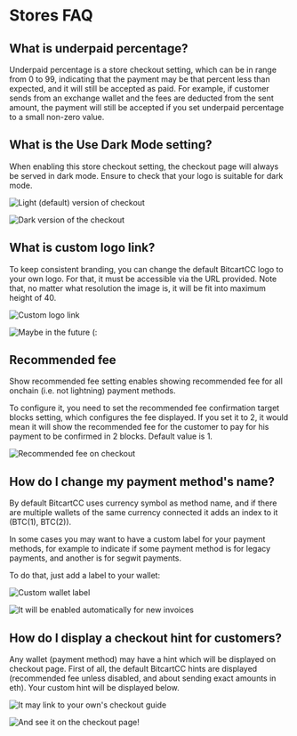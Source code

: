 # Stores FAQ

## What is underpaid percentage?

Underpaid percentage is a store checkout setting, which can be in range from 0 to 99, indicating that the payment may be that percent less than expected, and it will still be accepted as paid. For example, if customer sends from an exchange wallet and the fees are deducted from the sent amount, the payment will still be accepted if you set underpaid percentage to a small non-zero value.

## What is the Use Dark Mode setting?

When enabling this store checkout setting, the checkout page will always be served in dark mode. Ensure to check that your logo is suitable for dark mode.&#x20;

![Light (default) version of checkout](../../.gitbook/assets/checkout\_page.png)

![Dark version of the checkout](../../.gitbook/assets/checkout\_dark.png)

## What is custom logo link?

To keep consistent branding, you can change the default BitcartCC logo to your own logo. For that, it must be accessible via the URL provided. Note that, no matter what resolution the image is, it will be fit into maximum height of 40.

![Custom logo link](../../.gitbook/assets/custom\_logo.png)

![Maybe in the future (:](../../.gitbook/assets/custom\_logo\_checkout.png)

## Recommended fee

Show recommended fee setting enables showing recommended fee for all onchain (i.e. not lightning) payment methods.&#x20;

To configure it, you need to set the recommended fee confirmation target blocks setting, which configures the fee displayed. If you set it to 2, it would mean it will show the recommended fee for the customer to pay for his payment to be confirmed in 2 blocks. Default value is 1.

![Recommended fee on checkout](../../.gitbook/assets/recommended\_fee.png)

## How do I change my payment method's name?

By default BitcartCC uses currency symbol as method name, and if there are multiple wallets of the same currency connected it adds an index to it (BTC(1), BTC(2)).

In some cases you may want to have a custom label for your payment methods, for example to indicate if some payment method is for legacy payments, and another is for segwit payments.

To do that, just add a label to your wallet:

![Custom wallet label](../../.gitbook/assets/wallet\_label.png)

![It will be enabled automatically for new invoices](../../.gitbook/assets/custom\_label\_checkout.png)

## How do I display a checkout hint for customers?

Any wallet (payment method) may have a hint which will be displayed on checkout page. First of all, the default BitcartCC hints are displayed (recommended fee unless disabled, and about sending exact amounts in eth). Your custom hint will be displayed below.

![It may link to your own's checkout guide](../../.gitbook/assets/wallet\_hint.png)

![And see it on the checkout page!](../../.gitbook/assets/checkout\_hint.png)
